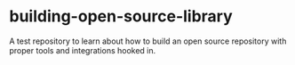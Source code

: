 # building-open-source-library
A test repository to learn about how to build an open source repository with proper tools and integrations hooked in.
